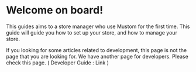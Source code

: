 # Welcome on board!

This guides aims to a store manager who use Mustom for the first time. This guide will guide you how to set up your store, and how to manage your store.

If you looking for some articles related to development, this page is not the page that you are looking for. We have another page for developers. Please check this page. ( Developer Guide : Link )
